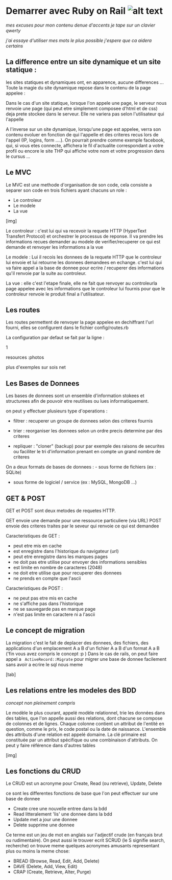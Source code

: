 # Demarrer avec Ruby on Rail ![alt text](https://camo.githubusercontent.com/fe28cc8bfdfb725e588eff149961eb3dfe4101fc/68747470733a2f2f75706c6f61642e77696b696d656469612e6f72672f77696b6970656469612f636f6d6d6f6e732f7468756d622f362f36322f527562795f4f6e5f5261696c735f4c6f676f2e7376672f32303070782d527562795f4f6e5f5261696c735f4c6f676f2e7376672e706e67)
<p><em>mes excuses pour mon contenu denue d'accents je tape sur un clavier qwerty</em></p>
<p><em>j'ai essaye d'utiliser mes mots le plus possible j'espere que ca aidera certains</em></p>


La difference entre un site dynamique et un site statique :
----------------------------------------------------------

les sites statiques et dynamiques ont, en apparence, aucune differences ...
Toute la magie du site dynamique repose dans le contenu de la page appelee :

Dans le cas d'un site statique, lorsque l'on appele une page, le serveur nous renvoie une page (qui peut etre simplement composee d'html et de css) deja prete stockee dans le serveur. Elle ne variera pas selon l'utilisateur qui l'appelle

A l'inverse sur un site dynamique, lorsqu'une page est appelee, verra son contenu evoluer en fonction de qui l'appelle et des criteres recus lors de l'appel (IP, logins, form ....).
On pourrait prendre comme exemple facebook, qui, si vous etes connecte, affichera le fil d'actualite correspondant a votre profil ou encore le site THP qui affiche votre nom et votre progression dans le cursus ...



Le MVC
-------

Le MVC est une methode d'organisation de son code, cela consiste a separer son code en trois fichiers ayant chacuns un role :

 - Le controleur
 - Le modele
 - La vue

 [img]

Le controleur : c'est lui qui va recevoir la requete HTTP (HyperText Transfert Protocol) et orchestrer le processus de reponse. Il va prendre les informations recues demander au modele de verifier/recuperer ce qui est demande et renvoyer les informations a la vue

Le modele : Lui il recois les donnees de la requete HTTP que le controleur lui envoie et lui retourne les donnees demandees en echange. c'est lui qui va faire appel a la base de donnee pour ecrire / recuperer des informations qu'il renvoie par la suite au controleur.

La vue : elle c'est l'etape finale, elle ne fait que renvoyer au controleurla page appelee avec les informations que le controleur lui fournis pour que le controleur renvoie le produit final a l'utilisateur.


Les routes
----------

Les routes permettent de renvoyer la page appelee en dechiffrant l'url fourni, elles se configurent dans le fichier config/routes.rb 

La configuration par defaut se fait par la ligne :

1
	
resources :photos

plus d'exemples sur sois net



Les Bases de Donnees
--------------------

Les bases de donnees sont un ensemble d'information stokees et structurees afin de pouvoir etre reutilises ou lues informatiquement.

on peut y effectuer plusieurs type d'operations :

- filtrer : recuperer un groupe de donnees selon des criteres fournis 

- trier : reorganiser les donnees selon un ordre precis determine par des criteres

- repliquer : "cloner" (backup) pour par exemple des raisons de securites ou faciliter le tri d'information prenant en compte un grand nombre de criteres

On a deux formats de bases de donnees : - sous forme de fichiers (ex : SQLite)
 - sous forme de logiciel / service (ex : MySQL, MongoDB ...)

GET & POST
----------

GET et POST sont deux metodes de requetes HTTP.

GET envoie une demande pour une ressource particuliere (via URL)
POST envoie des criteres traites par le seveur qui renvoie ce qui est demandee

Caracteristiques de GET :

- peut etre mis en cache
- est enregistre dans l'historique du navigateur (url)
- peut etre enregistre dans les marques pages
- ne doit pas etre utilise pour envoyer des informations sensibles
- est limite en nombre de caracteres (2048)
- ne doit etre utilise que pour recuperer des donnees
- ne prends en compte que l'ascii

Caracteristiques de POST :

- ne peut pas etre mis en cache
- ne s'affiche pas dans l'historique
- ne se sauvegarde pas en marque page
- n'est pas limite en caractere ni a l'ascii

Le concept de migration
-----------------------

La migration c'est le fait de deplacer des donnees, des fichiers, des applications d'un emplacement A a B d'un fichier A a B d'un format A a B ('fin vous avez compris le concept :p )
Dans le cas de rails, on peut faire appel a ``` ActiveRecord::Migrate```
pour migrer une base de donnee facilement sans avoir a ecrire le sql nous meme 

[tab]

Les relations entre les modeles des BDD
---------------------------------------

*concept non pleinement compris*

Le modèle le plus courant, appelé modèle relationnel, trie les données dans des tables, que l'on appelle aussi des relations, dont chacune se compose de colonnes et de lignes. Chaque colonne contient un attribut de l'entité en question, comme le prix, le code postal ou la date de naissance. L'ensemble des attributs d'une relation est appelé domaine. La clé primaire est constituée par un attribut spécifique ou une combinaison d'attributs. On peut y faire référence dans d'autres tables

[img]


Les fonctions du CRUD
---------------------

Le CRUD est un acronyme pour Create, Read (ou retrieve), Update, Delete 

ce sont les differentes fonctions de base que l'on peut effectuer sur une base de donnee 

- Create cree une nouvelle entree dans la bdd
- Read litteralement 'lis' une donnee dans la bdd
- Update met a jour une donnee 
- Delete supprime une donnee

Ce terme est un jeu de mot en anglais sur l'adjectif crude (en français brut ou rudimentaire).
On peut aussi le trouver ecrit SCRUD (le S signifie search, recherche)
on trouve meme quelques acronymes amusants representant plus ou moins la meme chose:

- BREAD (Browse, Read, Edit, Add, Delete)
- DAVE (Delete, Add, View, Edit)
- CRAP (Create, Retrieve, Alter, Purge)